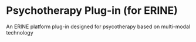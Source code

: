 # Psychotherapy Plug-in (for ERINE)
An ERINE platform plug-in designed for psycotherapy based on multi-modal technology
